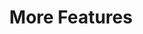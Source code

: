 ---
layout: default
title: More Features
course: workshop

slides:

  - class: title-slide

    content: |

      ![Gather Workshops Logo]([[BASE_URL]]/theme/assets/images/gw_logo.png)

      # More Features
      

    notes: |

      There are more things you can do with your robot than just making it go forwards and turn

    
##########


  - content: |


      ## Forever loop
      ![Forever Loop](assets/images/giphy.gif){: height="250" width="400"}
      What if you want your robot to drive forwards and turn right forever?
      Well... Until the battery dies.   
    notes: |

      In that case you would use a forever loop(also known as a while loop). This makes your program run repeat itself forever.
      A forever loop makes life a lot easier in terms of not having to write lots and lots of lines of code for repeated functions.

    
##########


  - content: |

      

      ## Try it out
      ![Forever Loop](assets/images/forever.jpg){: height="250" width="400"}
      Try this program with your own robot. 
      

    notes: |
      :)

    



##########


  - content: |

      

      ## Repeat
      ![Repeat Loop](assets/images/giphy 2.gif){: height="250" width="400"}
      What about repeating just 3 times?
      

    notes: |
      How could you do this?

    


##########

  - content: |

      

      ## Example
      ![Repeat Loop](assets/images/repeat.jpg){: height="250" width="400"}
      In this case you would use a repeat loop.
      Try this program.
      

    notes: |
      What does this program do?
      Instead of writing go forwards, turn right, go forwards turn right and so on... You can simply add in a repeat option! 
      The repeat loop is also known as a for loop, simply choose the amount of times you want your program to repeat.
    

##########


  - content: |

      ![Infinity Loop](assets/images/infinity-loop.svg){: height="250"}

      ## Challenge: Infinity Loop
  
      Program your robot to drive in a 
      figure 8 motion which repeats forever. 


    notes: |

      Do you remember how to use angles?

##########
  

  - content: |

      ![Star Shape](assets/images/star-shape.svg){: height="250"}

      ## Challenge: Star-Struck
  
      Program your robot to trace a single five-point star.
      You must use a loop in your program.



  - content: |

      ![Basic Maze](assets/images/basic-maze.svg){: height="250"}

      ## Challenge: Maze Navigator

      Create a maze and program your robot to finish it. 
      

      

    notes: |

      Use masking tape and create your own maze! Your aim is to finisht the maze with your robot without crashing. 
      Things to take note of: your starting position, figure out how many seconds it takes to make a 90 degree angle
      Tell them to choose a turning speed eg 100, do a 360 turn and time how long it takes for the full turn then divide by 4.
      Perferably a slower speed, it is easier to time it. 
      Is your masking tape in a perfect 90 degree angle?
      You may use measuring tape time taken = distance/speed

      :)

  - content: |

      ![Thumbs Up!]([[BASE_URL]]/theme/assets/images/thumbs-up.svg){: height="200"}

      ## More Features: Completed
  
      Now let's move on to the next chapter :) 
      [Take me to the next chapter!](ifelse.html)

    notes: |

      :) :) :)


---